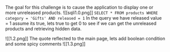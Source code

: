 The goal for this challenge is to cause the application to display one or more unreleased products. 
![[sqli1.0.png]]
`SELECT * FROM products WHERE category = 'Gifts' AND released = 1`
In the query we have released value = 1 assume its true, lets true to get 0 to see if we can get the unreleased products and retrieving hidden data.
 
![[1.2.png]]
The quote reflected to the main page, lets add boolean condition and some spicy comments
![[1.3.png]]